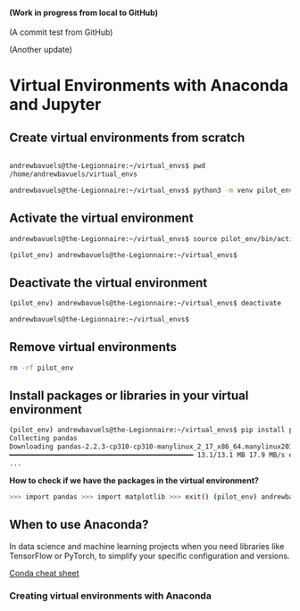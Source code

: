 #### (Work in progress from local to GitHub)

(A commit test from GitHub)

(Another update)

# Virtual Environments with Anaconda and Jupyter

## Create virtual environments from scratch
 ```sh

andrewbavuels@the-Legionnaire:~/virtual_envs$ pwd
/home/andrewbavuels/virtual_envs

andrewbavuels@the-Legionnaire:~/virtual_envs$ python3 -m venv pilot_env
 ```

## Activate the virtual environment

```sh
andrewbavuels@the-Legionnaire:~/virtual_envs$ source pilot_env/bin/activate

(pilot_env) andrewbavuels@the-Legionnaire:~/virtual_envs$
```

## Deactivate the virtual environment

```sh
(pilot_env) andrewbavuels@the-Legionnaire:~/virtual_envs$ deactivate

andrewbavuels@the-Legionnaire:~/virtual_envs$
```

## Remove virtual environments

```sh
rm -rf pilot_env
```
## Install packages or libraries in your virtual environment

```sh
(pilot_env) andrewbavuels@the-Legionnaire:~/virtual_envs$ pip install pandas matplotlib
Collecting pandas
Downloading pandas-2.2.3-cp310-cp310-manylinux_2_17_x86_64.manylinux2014_x86_64.whl (13.1 MB)
━━━━━━━━━━━━━━━━━━━━━━━━━━━━━━━━━━━━━━━━━━━━━━ 13.1/13.1 MB 17.9 MB/s eta 0:00:00
...
```
**How to check if we have the packages in the virtual environment?**

```sh (pilot_env) andrewbavuels@the-Legionnaire:~/virtual_envs$ python3 Python 3.10.12 (main, Sep 11 2024, 15:47:36) [GCC 11.4.0] on linux Type "help", "copyright", "credits" or "license" for more information.
>>> import pandas >>> import matplotlib >>> exit() (pilot_env) andrewbavuels@the-Legionnaire:~/virtual_envs$ deactivate andrewbavuels@the-Legionnaire:~/virtual_envs$ import pandas -bash: import: command not found 
``` 

## When to use Anaconda?

In data science and machine learning projects when you need libraries like TensorFlow or PyTorch, to simplify your specific configuration and versions.

[Conda cheat sheet](https://docs.conda.io/projects/conda/en/4.6.0/_downloads/52a95608c49671267e40c689e0bc00ca/conda-cheatsheet.pdf)

### Creating virtual environments with Anaconda



